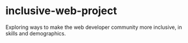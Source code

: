 # inclusive-web-project
Exploring ways to make the web developer community more inclusive, in skills and demographics.
